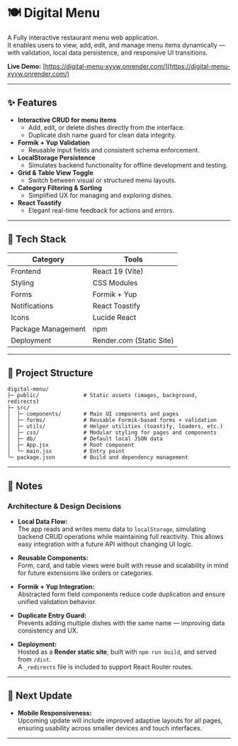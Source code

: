 # 🍽️ Digital Menu

A Fully interactive restaurant menu web application.  
It enables users to view, add, edit, and manage menu items dynamically — with validation, local data persistence, and responsive UI transitions.

**Live Demo:** [https://digital-menu-xyvw.onrender.com/](https://digital-menu-xyvw.onrender.com/)

---

## ✨ Features

- **Interactive CRUD for menu items**
  - Add, edit, or delete dishes directly from the interface.
  - Duplicate dish name guard for clean data integrity.
- **Formik + Yup Validation**
  - Reusable input fields and consistent schema enforcement.
- **LocalStorage Persistence**
  - Simulates backend functionality for offline development and testing.
- **Grid & Table View Toggle**
  - Switch between visual or structured menu layouts.
- **Category Filtering & Sorting**
  - Simplified UX for managing and exploring dishes.
- **React Toastify**
  - Elegant real-time feedback for actions and errors.

---

## 🧩 Tech Stack

| Category | Tools |
|-----------|--------|
| Frontend | React 19 (Vite) |
| Styling | CSS Modules |
| Forms | Formik + Yup |
| Notifications | React Toastify |
| Icons | Lucide React |
| Package Management | npm |
| Deployment | Render.com (Static Site) |

---

## 📁 Project Structure

```
digital-menu/
├─ public/              # Static assets (images, background, redirects)
├─ src/
│  ├─ components/       # Main UI components and pages
│  ├─ forms/            # Reusable Formik-based forms + validation
│  ├─ utils/            # Helper utilities (toastify, loaders, etc.)
│  ├─ css/              # Modular styling for pages and components
│  ├─ db/               # Default local JSON data
│  ├─ App.jsx           # Root component
│  └─ main.jsx          # Entry point
└─ package.json         # Build and dependency management
```

---

## 🧠 Notes

### Architecture & Design Decisions

- **Local Data Flow:**  
  The app reads and writes menu data to `localStorage`, simulating backend CRUD operations while maintaining full reactivity. This allows easy integration with a future API without changing UI logic.

- **Reusable Components:**  
  Form, card, and table views were built with reuse and scalability in mind for future extensions like orders or categories.

- **Formik + Yup Integration:**  
  Abstracted form field components reduce code duplication and ensure unified validation behavior.

- **Duplicate Entry Guard:**  
  Prevents adding multiple dishes with the same name — improving data consistency and UX.

- **Deployment:**  
  Hosted as a **Render static site**, built with `npm run build`, and served from `/dist`.  
  A `_redirects` file is included to support React Router routes.

---

## 🚧 Next Update

- **Mobile Responsiveness:**  
  Upcoming update will include improved adaptive layouts for all pages, ensuring usability across smaller devices and touch interfaces.

---
